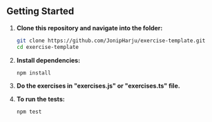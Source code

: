 ## Getting Started

1. **Clone this repository and navigate into the folder:**

   ```bash
   git clone https://github.com/JonipHarju/exercise-template.git
   cd exercise-template
   ```

2. **Install dependencies:**
   ```
   npm install
   ```
3. **Do the exercises in "exercises.js" or "exercises.ts" file.**

4. **To run the tests:**
   ```
   npm test
   ```
